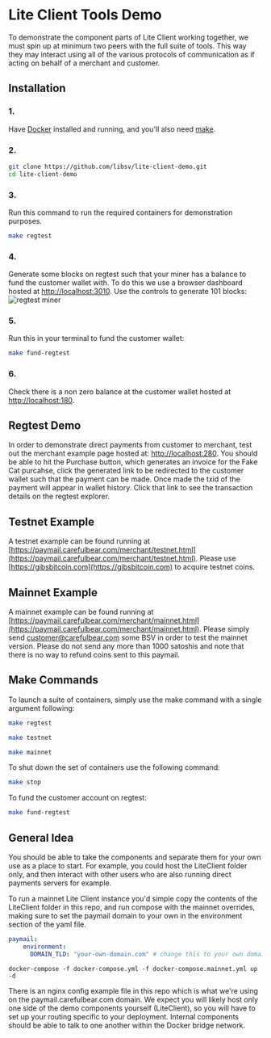 # Lite Client Tools Demo

To demonstrate the component parts of Lite Client working together, we must spin up at minimum two peers with the full suite of tools. 
This way they may interact using all of the various protocols of communication as if acting on behalf of a merchant and customer.

## Installation

### 1.
Have [Docker](https://www.docker.com/products/docker-desktop) installed and running, and you'll also need [make](https://formulae.brew.sh/formula/make).

### 2.
```bash
git clone https://github.com/libsv/lite-client-demo.git
cd lite-client-demo
```

### 3.
Run this command to run the required containers for demonstration purposes.
```bash
make regtest
```

### 4.
Generate some blocks on regtest such that your miner has a balance to fund the customer wallet with. To do this we use a browser dashboard hosted at [http://localhost:3010](http://localhost:3010).
Use the controls to generate 101 blocks:
![regtest miner](https://bico.media/9724202bad66206d4a4e3eea4cafaa049169db220c3182331f0022ab5128d4fc.jpg)

### 5.
Run this in your terminal to fund the customer wallet:
```bash
make fund-regtest
```

### 6.
Check there is a non zero balance at the customer wallet hosted at [http://localhost:180](http://localhost:180). 


## Regtest Demo

In order to demonstrate direct payments from customer to merchant, test out the merchant example page hosted at: [http://localhost:280](http://localhost:280).
You should be able to hit the Purchase button, which generates an invoice for the Fake Cat purcahse, click the generated link to be redirected to the customer wallet such that the payment can be made. Once made the txid of the payment will appear in wallet history. Click that link to see the transaction details on the regtest explorer.

## Testnet Example

A testnet example can be found running at [https://paymail.carefulbear.com/merchant/testnet.html](https://paymail.carefulbear.com/merchant/testnet.html). Please use [https://gibsbitcoin.com](https://gibsbitcoin.com) to acquire testnet coins.

## Mainnet Example

A mainnet example can be found running at [https://paymail.carefulbear.com/merchant/mainnet.html](https://paymail.carefulbear.com/merchant/mainnet.html). Please simply send customer@carefulbear.com some BSV in order to test the mainnet version. Please do not send any more than 1000 satoshis and note that there is no way to refund coins sent to this paymail.

## Make Commands

To launch a suite of containers, simply use the make command with a single argument following:

```bash
make regtest
```

```bash
make testnet
```

```bash
make mainnet
```

To shut down the set of containers use the following command:
```bash
make stop
```

To fund the customer account on regtest:
```bash
make fund-regtest
```

## General Idea
You should be able to take the components and separate them for your own use as a place to start. For example, you could host the LiteClient folder only, and then interact with other users who are also running direct payments servers for example.

To run a mainnet Lite Client instance you'd simple copy the contents of the LiteClient folder in this repo, and run compose with the mainnet overrides, making sure to set the paymail domain to your own in the environment section of the yaml file.

```yaml
paymail:
    environment:
      DOMAIN_TLD: "your-own-domain.com" # change this to your own domain and set up your DNS records in line with the paymail standard.
```

```
docker-compose -f docker-compose.yml -f docker-compose.mainnet.yml up -d
```

There is an nginx config example file in this repo which is what we're using on the paymail.carefulbear.com domain. 
We expect you will likely host only one side of the demo components yourself (LiteClient), so you will have to set up your routing specific to your deployment.
Internal components should be able to talk to one another within the Docker bridge network.
